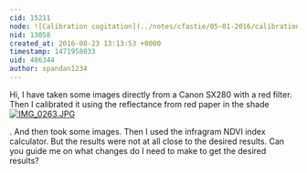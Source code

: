 ```yaml
---
cid: 15211
node: ![Calibration cogitation](../notes/cfastie/05-01-2016/calibration-cogitation)
nid: 13058
created_at: 2016-08-23 13:13:53 +0000
timestamp: 1471958033
uid: 486344
author: spandan1234
---
```


Hi, I have taken some images directly from a Canon SX280 with a red filter. Then I calibrated it using the reflectance from red paper in the shade
[![IMG_0263.JPG](//i.publiclab.org/system/images/photos/000/017/740/large/IMG_0263.JPG)](//i.publiclab.org/system/images/photos/000/017/740/original/IMG_0263.JPG)

. And then took some images. Then I used the infragram NDVI index calculator. But the results were not at all close to the desired results. Can you guide me on what changes do I need to make to get the desired results?





 
